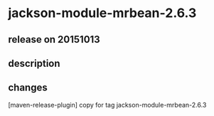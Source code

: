 # jackson-module-mrbean-2.6.3

## release on 20151013

## description

## changes

[maven-release-plugin] copy for tag jackson-module-mrbean-2.6.3


